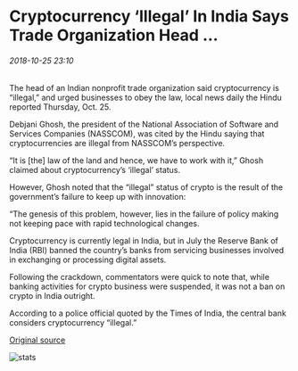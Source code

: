 # Cryptocurrency ‘Illegal’ In India Says Trade Organization Head ...

###### 2018-10-25 23:10

The head of an Indian nonprofit trade organization said cryptocurrency is “illegal,” and urged businesses to obey the law, local news daily the Hindu reported Thursday, Oct. 25.

Debjani Ghosh, the president of the National Association of Software and Services Companies (NASSCOM), was cited by the Hindu saying that cryptocurrencies are illegal from NASSCOM’s perspective.

“It is \[the\] law of the land and hence, we have to work with it,” Ghosh claimed about cryptocurrency’s ‘illegal’ status.

However, Ghosh noted that the “illegal” status of crypto is the result of the government’s failure to keep up with innovation:

“The genesis of this problem, however, lies in the failure of policy making not keeping pace with rapid technological changes.

Cryptocurrency is currently legal in India, but in July the Reserve Bank of India (RBI) banned the country’s banks from servicing businesses involved in exchanging or processing digital assets.

Following the crackdown, commentators were quick to note that, while banking activities for crypto business were suspended, it was not a ban on crypto in India outright.

According to a police official quoted by the Times of India, the central bank considers cryptocurrency “illegal.”

[Original source](https://cointelegraph.com/news/cryptocurrency-illegal-in-india-says-trade-organization-head)

![stats](https://c.statcounter.com/11760860/0/a89fa40b/1/ "stats")